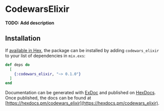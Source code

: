 # CodewarsElixir

**TODO: Add description**

## Installation

If [available in Hex](https://hex.pm/docs/publish), the package can be installed
by adding `codewars_elixir` to your list of dependencies in `mix.exs`:

```elixir
def deps do
  [
    {:codewars_elixir, "~> 0.1.0"}
  ]
end
```

Documentation can be generated with [ExDoc](https://github.com/elixir-lang/ex_doc)
and published on [HexDocs](https://hexdocs.pm). Once published, the docs can
be found at [https://hexdocs.pm/codewars_elixir](https://hexdocs.pm/codewars_elixir).

